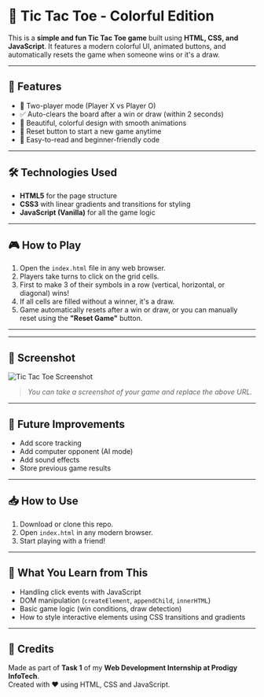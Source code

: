 # 🎨 Tic Tac Toe - Colorful Edition

This is a **simple and fun Tic Tac Toe game** built using **HTML, CSS, and JavaScript**. It features a modern colorful UI, animated buttons, and automatically resets the game when someone wins or it's a draw.

---

## 📌 Features

- 🧠 Two-player mode (Player X vs Player O)
- ✅ Auto-clears the board after a win or draw (within 2 seconds)
- 🎨 Beautiful, colorful design with smooth animations
- 🔁 Reset button to start a new game anytime
- 🧱 Easy-to-read and beginner-friendly code

---

## 🛠 Technologies Used

- **HTML5** for the page structure  
- **CSS3** with linear gradients and transitions for styling  
- **JavaScript (Vanilla)** for all the game logic

---

## 🎮 How to Play

1. Open the `index.html` file in any web browser.
2. Players take turns to click on the grid cells.
3. First to make 3 of their symbols in a row (vertical, horizontal, or diagonal) wins!
4. If all cells are filled without a winner, it's a draw.
5. Game automatically resets after a win or draw, or you can manually reset using the **"Reset Game"** button.

---


---

## 📸 Screenshot

![Tic Tac Toe Screenshot](https://via.placeholder.com/600x350.png?text=Add+your+screenshot+here)

> _You can take a screenshot of your game and replace the above URL._

---

## 🔄 Future Improvements

- Add score tracking
- Add computer opponent (AI mode)
- Add sound effects
- Store previous game results

---

## 📥 How to Use

1. Download or clone this repo.
2. Open `index.html` in any modern browser.
3. Start playing with a friend!

---

## 🧠 What You Learn from This

- Handling click events with JavaScript
- DOM manipulation (`createElement`, `appendChild`, `innerHTML`)
- Basic game logic (win conditions, draw detection)
- How to style interactive elements using CSS transitions and gradients

---

## 🙌 Credits

Made as part of **Task 1** of my **Web Development Internship at Prodigy InfoTech**.  
Created with ❤️ using HTML, CSS and JavaScript.

